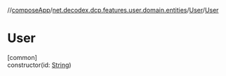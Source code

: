 //[composeApp](../../../index.md)/[net.decodex.dcp.features.user.domain.entities](../index.md)/[User](index.md)/[User](-user.md)

# User

[common]\
constructor(id: [String](https://kotlinlang.org/api/latest/jvm/stdlib/kotlin/-string/index.html))
